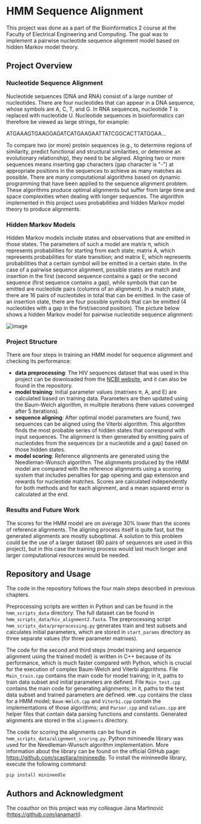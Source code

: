 # HMM Sequence Alignment
This project was done as a part of the Bioinformatics 2 course at the Faculty of Electrical Engineering and Computing. The goal was to implement a pairwise nucleotide sequence alignment model based on hidden Markov model theory. 

## Project Overview
### Nucleotide Sequence Alignment
Nucleotide sequences (DNA and RNA) consist of a large number of nucleotides. There are four nucleotides that can appear in a DNA sequence, whose symbols are A, C, T, and G. In RNA sequences, nucleotide T is replaced with nucleotide U. Nucleotide sequences in bioinformatics can therefore be viewed as large strings, for example:

ATGAAAGTGAAGGAGATCATGAAGAATTATCGGCACTTATGGAA...

To compare two (or more) protein sequences (e.g., to determine regions of similarity, predict functional and structural similarities, or determine an evolutionary relationship), they need to be aligned. Aligning two or more sequences means inserting gap characters (gap character is "-") at appropriate positions in the sequences to achieve as many matches as possible. There are many computational algorithms based on dynamic programming that have been applied to the sequence alignment problem. These algorithms produce optimal alignments but suffer from large time and space complexities when dealing with longer sequences. The algorithm implemented in this project uses probabilities and hidden Markov model theory to produce alignments.

### Hidden Markov Models
Hidden Markov models include states and observations that are emitted in those states. The parameters of such a model are matrix π, which represents probabilities for starting from each state; matrix A, which represents probabilities for state transition; and matrix E, which represents probabilities that a certain symbol will be emitted in a certain state. In the case of a pairwise sequence alignment, possible states are match and insertion in the first (second sequence contains a gap) or the second sequence (first sequence contains a gap), while symbols that can be emitted are nucleotide pairs (columns of an alignment). In a match state, there are 16 pairs of nucleotides in total that can be emitted. In the case of an insertion state, there are four possible symbols that can be emitted (4 nucleotides with a gap in the first/second position). The picture below shows a hidden Markov model for pairwise nucleotide sequence alignment:

![image](https://github.com/ivanfurac/HMM-Sequence-Alignment/assets/73389887/778e1e01-20fd-4bdf-bdeb-b415d659eabd)

### Project Structure
There are four steps in training an HMM model for sequence alignment and checking its performance:
* **data preprocessing**: The HIV sequences dataset that was used in this project can be downloaded from the [NCBI website](https://www.hiv.lanl.gov/content/sequence/NEWALIGN/align.html), and it can also be found in the repository.
* **model training**: Initial parameter values (matrixes π, A, and E) are calculated based on training data. Parameters are then updated using the Baum-Welch algorithm, in multiple iterations (here values converged after 5 iterations).
* **sequence aligning**: After optimal model parameters are found, two sequences can be aligned using the Viterbi algorithm. This algorithm finds the most probable series of hidden states that correspond with input sequences. The alignment is then generated by emitting pairs of nucleotides from the sequences (or a nucleotide and a gap) based on those hidden states.
* **model scoring**: Reference alignments are generated using the Needleman-Wunsch algorithm. The alignments produced by the HMM model are compared with the reference alignments using a scoring system that includes penalties for gap opening and gap extension and rewards for nucleotide matches. Scores are calculated independently for both methods and for each alignment, and a mean squared error is calculated at the end.

### Results and Future Work 
The scores for the HMM model are on average 30% lower than the scores of reference alignments. The aligning process itself is quite fast, but the generated alignments are mostly suboptimal. A solution to this problem could be the use of a larger dataset (80 pairs of sequences are used in this project), but in this case the training process would last much longer and larger computational resources would be needed.

## Repository and Usage
The code in the repository follows the four main steps described in previous chapters.

Preprocessing scripts are written in Python and can be found in the `hmm_scripts_data` directory. The full dataset can be found in `hmm_scripts_data/hiv_alignment2.fasta`. The preprocessing script `hmm_scripts_data/preprocessing.py` generates train and test subsets and calculates initial parameters, which are stored in `start_params` directory as three separate values (for three parameter matrixes).

The code for the second and third steps (model training and sequence alignment using the trained model) is written in C++ because of its performance, which is much faster compared with Python, which is crucial for the execution of complex Baum-Welch and Viterbi algorithms. File `Main_train.cpp` contains the main code for model training; in it, paths to train data subset and initial parameters are defined. File `Main_test.cpp` contains the main code for generating alignments; in it, paths to the test data subset and trained parameters are defined. `HMM.cpp` contains the class for a HMM model; `Baum-Welch.cpp` and `Viterbi.cpp` contain the implementations of those algorithms; and `Parser.cpp` and `Values.cpp` are helper files that contain data parsing functions and constants. Generated alignments are stored in the `alignments` directory.

The code for scoring the alignments can be found in `hmm_scripts_data/alignment_scoring.py`. Python minineedle library was used for the Needleman-Wunsch algorithm implementation. More information about the library can be found on the official GitHub page: https://github.com/scastlara/minineedle. To install the minineedle library, execute the following command:

```
pip install minineedle
```


## Authors and Acknowledgment
The coauthor on this project was my colleague Jana Martinović (https://github.com/janamarti).
